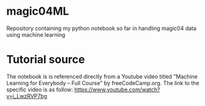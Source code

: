 # magic04ML
Repository containing my python notebook so far in handling magic04 data using machine learning

# Tutorial source
The notebook is is referenced directly from a Youtube video titled "Machine Learning for Everybody – Full Course" by freeCodeCamp.org.
The link to the specific video is as follow: https://www.youtube.com/watch?v=i_LwzRVP7bg
